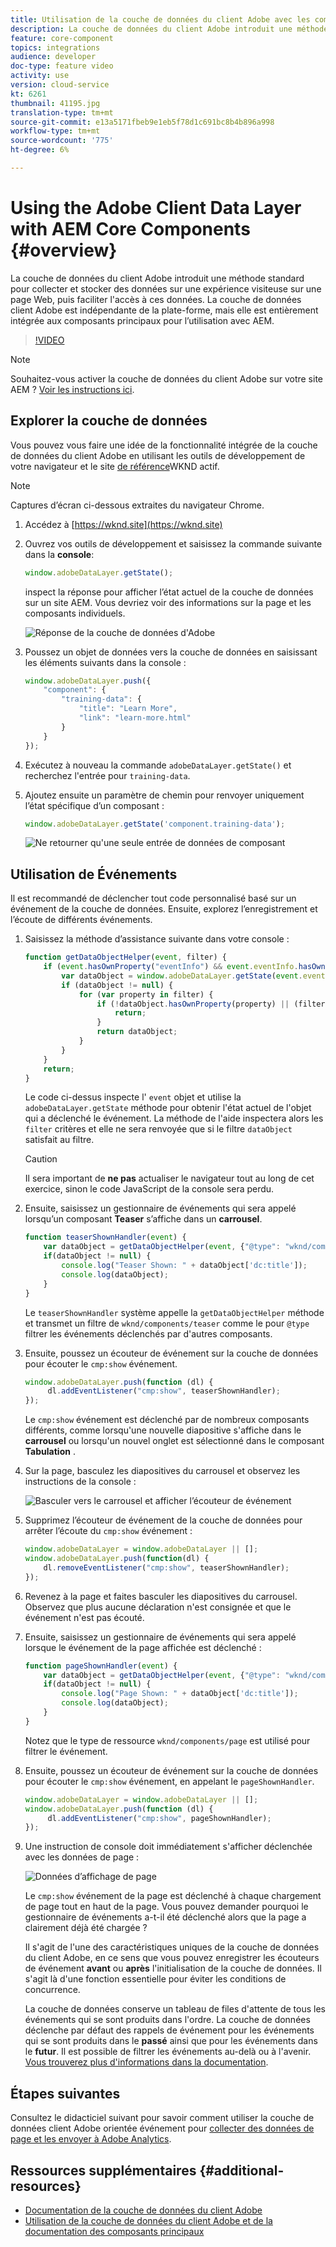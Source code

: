 ```yaml
---
title: Utilisation de la couche de données du client Adobe avec les composants principaux AEM
description: La couche de données du client Adobe introduit une méthode standard pour collecter et stocker des données sur une expérience visiteuse sur une page Web, puis faciliter l'accès à ces données. La couche de données client Adobe est indépendante de la plate-forme, mais elle est entièrement intégrée aux composants principaux pour l’utilisation avec AEM.
feature: core-component
topics: integrations
audience: developer
doc-type: feature video
activity: use
version: cloud-service
kt: 6261
thumbnail: 41195.jpg
translation-type: tm+mt
source-git-commit: e13a5171fbeb9e1eb5f78d1c691bc8b4b896a998
workflow-type: tm+mt
source-wordcount: '775'
ht-degree: 6%

---
```



# Using the Adobe Client Data Layer with AEM Core Components {#overview}

La couche de données du client Adobe introduit une méthode standard pour collecter et stocker des données sur une expérience visiteuse sur une page Web, puis faciliter l&#39;accès à ces données. La couche de données client Adobe est indépendante de la plate-forme, mais elle est entièrement intégrée aux composants principaux pour l’utilisation avec AEM.

>[!VIDEO](https://video.tv.adobe.com/v/41195?quality=12&learn=on)

>[!NOTE]
>
> Souhaitez-vous activer la couche de données du client Adobe sur votre site AEM ? [Voir les instructions ici](https://docs.adobe.com/content/help/en/experience-manager-core-components/using/developing/data-layer/overview.html#installation-activation).

## Explorer la couche de données

Vous pouvez vous faire une idée de la fonctionnalité intégrée de la couche de données du client Adobe en utilisant les outils de développement de votre navigateur et le site [de référence](https://wknd.site/)WKND actif.

>[!NOTE]
>
> Captures d’écran ci-dessous extraites du navigateur Chrome.

1. Accédez à [https://wknd.site](https://wknd.site)
1. Ouvrez vos outils de développement et saisissez la commande suivante dans la **console**:

   ```js
   window.adobeDataLayer.getState();
   ```

   inspect la réponse pour afficher l’état actuel de la couche de données sur un site AEM. Vous devriez voir des informations sur la page et les composants individuels.

   ![Réponse de la couche de données d&#39;Adobe](assets/data-layer-state-response.png)

1. Poussez un objet de données vers la couche de données en saisissant les éléments suivants dans la console :

   ```js
   window.adobeDataLayer.push({
       "component": {
           "training-data": {
               "title": "Learn More",
               "link": "learn-more.html"
           }
       }
   });
   ```

1. Exécutez à nouveau la commande `adobeDataLayer.getState()` et recherchez l&#39;entrée pour `training-data`.
1. Ajoutez ensuite un paramètre de chemin pour renvoyer uniquement l’état spécifique d’un composant :

   ```js
   window.adobeDataLayer.getState('component.training-data');
   ```

   ![Ne retourner qu&#39;une seule entrée de données de composant](assets/return-just-single-component.png)

## Utilisation de Événements

Il est recommandé de déclencher tout code personnalisé basé sur un événement de la couche de données. Ensuite, explorez l’enregistrement et l’écoute de différents événements.

1. Saisissez la méthode d’assistance suivante dans votre console :

   ```js
   function getDataObjectHelper(event, filter) {
       if (event.hasOwnProperty("eventInfo") && event.eventInfo.hasOwnProperty("path")) {
           var dataObject = window.adobeDataLayer.getState(event.eventInfo.path);
           if (dataObject != null) {
               for (var property in filter) {
                   if (!dataObject.hasOwnProperty(property) || (filter[property] !== null && filter[property] !== dataObject[property])) {
                       return;
                   }
                   return dataObject;
               }
           }
       }
       return;
   }
   ```

   Le code ci-dessus inspecte l&#39; `event` objet et utilise la `adobeDataLayer.getState` méthode pour obtenir l&#39;état actuel de l&#39;objet qui a déclenché le événement. La méthode de l&#39;aide inspectera alors les `filter` critères et elle ne sera renvoyée que si le filtre `dataObject` satisfait au filtre.

   >[!CAUTION]
   >
   > Il sera important de **ne pas** actualiser le navigateur tout au long de cet exercice, sinon le code JavaScript de la console sera perdu.

1. Ensuite, saisissez un gestionnaire de événements qui sera appelé lorsqu’un composant **Teaser** s’affiche dans un **carrousel**.

   ```js
   function teaserShownHandler(event) {
       var dataObject = getDataObjectHelper(event, {"@type": "wknd/components/teaser"});
       if(dataObject != null) {
           console.log("Teaser Shown: " + dataObject['dc:title']);
           console.log(dataObject);
       }
   }
   ```

   Le `teaserShownHandler` système appelle la `getDataObjectHelper` méthode et transmet un filtre de `wknd/components/teaser` comme le pour `@type` filtrer les événements déclenchés par d&#39;autres composants.

1. Ensuite, poussez un écouteur de événement sur la couche de données pour écouter le `cmp:show` événement.

   ```js
   window.adobeDataLayer.push(function (dl) {
        dl.addEventListener("cmp:show", teaserShownHandler);
   });
   ```

   Le `cmp:show` événement est déclenché par de nombreux composants différents, comme lorsqu&#39;une nouvelle diapositive s&#39;affiche dans le **carrousel** ou lorsqu&#39;un nouvel onglet est sélectionné dans le composant **Tabulation** .

1. Sur la page, basculez les diapositives du carrousel et observez les instructions de la console :

   ![Basculer vers le carrousel et afficher l’écouteur de événement](assets/teaser-console-slides.png)

1. Supprimez l’écouteur de événement de la couche de données pour arrêter l’écoute du `cmp:show` événement :

   ```js
   window.adobeDataLayer = window.adobeDataLayer || [];
   window.adobeDataLayer.push(function(dl) {
       dl.removeEventListener("cmp:show", teaserShownHandler);
   });
   ```

1. Revenez à la page et faites basculer les diapositives du carrousel. Observez que plus aucune déclaration n&#39;est consignée et que le événement n&#39;est pas écouté.

1. Ensuite, saisissez un gestionnaire de événements qui sera appelé lorsque le événement de la page affichée est déclenché :

   ```js
   function pageShownHandler(event) {
       var dataObject = getDataObjectHelper(event, {"@type": "wknd/components/page"});
       if(dataObject != null) {
           console.log("Page Shown: " + dataObject['dc:title']);
           console.log(dataObject);
       }
   }
   ```

   Notez que le type de ressource `wknd/components/page` est utilisé pour filtrer le événement.

1. Ensuite, poussez un écouteur de événement sur la couche de données pour écouter le `cmp:show` événement, en appelant le `pageShownHandler`.

   ```js
   window.adobeDataLayer = window.adobeDataLayer || [];
   window.adobeDataLayer.push(function (dl) {
        dl.addEventListener("cmp:show", pageShownHandler);
   });
   ```

1. Une instruction de console doit immédiatement s&#39;afficher déclenchée avec les données de page :

   ![Données d’affichage de page](assets/page-show-console-data.png)

   Le `cmp:show` événement de la page est déclenché à chaque chargement de page tout en haut de la page. Vous pouvez demander pourquoi le gestionnaire de événements a-t-il été déclenché alors que la page a clairement déjà été chargée ?

   Il s&#39;agit de l&#39;une des caractéristiques uniques de la couche de données du client Adobe, en ce sens que vous pouvez enregistrer les écouteurs de événement **avant** ou **après** l&#39;initialisation de la couche de données. Il s&#39;agit là d&#39;une fonction essentielle pour éviter les conditions de concurrence.

   La couche de données conserve un tableau de files d&#39;attente de tous les événements qui se sont produits dans l&#39;ordre. La couche de données déclenche par défaut des rappels de événement pour les événements qui se sont produits dans le **passé** ainsi que pour les événements dans le **futur**. Il est possible de filtrer les événements au-delà ou à l&#39;avenir. [Vous trouverez plus d&#39;informations dans la documentation](https://github.com/adobe/adobe-client-data-layer/wiki#addeventlistener).


## Étapes suivantes

Consultez le didacticiel suivant pour savoir comment utiliser la couche de données client Adobe orientée événement pour [collecter des données de page et les envoyer à Adobe Analytics](../analytics/collect-data-analytics.md).


## Ressources supplémentaires {#additional-resources}

* [Documentation de la couche de données du client Adobe](https://github.com/adobe/adobe-client-data-layer/wiki)
* [Utilisation de la couche de données du client Adobe et de la documentation des composants principaux](https://docs.adobe.com/content/help/en/experience-manager-core-components/using/developing/data-layer/overview.html)
